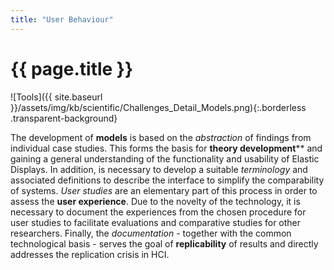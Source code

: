 ```yaml
---
title: "User Behaviour"
---
```


# {{ page.title }}

![Tools]({{ site.baseurl }}/assets/img/kb/scientific/Challenges_Detail_Models.png){:.borderless .transparent-background}

The development of **models** is based on the *abstraction* of findings from individual case studies. This forms the basis for **theory development**** and gaining a general understanding of the functionality and usability of Elastic Displays. In addition, is necessary to develop a suitable *terminology* and associated definitions to describe the interface to simplify the comparability of systems.
*User studies* are an elementary part of this process in order to assess the **user experience**. Due to the novelty of the technology, it is necessary to document the experiences from the chosen procedure for  user studies to facilitate evaluations and comparative studies for other researchers. Finally, the *documentation* - together with the common technological basis - serves the goal of **replicability** of results and directly addresses the replication crisis in HCI.


